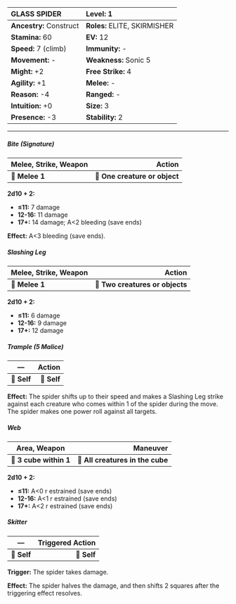 | **GLASS SPIDER**                         | **Level:** 1                             |
|:-----------------------------------------|:-----------------------------------------|
| **Ancestry:** Construct                  | **Roles:** ELITE, SKIRMISHER             |
| **Stamina:** 60                          | **EV:** 12                               |
| **Speed:** 7 (climb)                     | **Immunity:** -                          |
| **Movement:** -                          | **Weakness:** Sonic 5                    |
| **Might:** +2                            | **Free Strike:** 4                       |
| **Agility:** +1                          | **Melee:** -                             |
| **Reason:** -4                           | **Ranged:** -                            |
| **Intuition:** +0                        | **Size:** 3                              |
| **Presence:** -3                         | **Stability:** 2                         |

---

##### **Bite (Signature)**

| **Melee, Strike, Weapon** |                    **Action** |
| ------------------------- | -----------------------------:|
| **📏 Melee 1**            | **🎯 One creature or object** |

**2d10 + 2:**
- **≤11:** 7 damage
- **12-16:** 11 damage
- **17+:** 14 damage; A<2 bleeding (save ends)

**Effect:** A<3 bleeding (save ends).

##### **Slashing Leg**

| **Melee, Strike, Weapon** |                      **Action** |
| ------------------------- | -------------------------------:|
| **📏 Melee 1**            | **🎯 Two creatures or objects** |

**2d10 + 2:**
- **≤11:** 6 damage
- **12-16:** 9 damage
- **17+:** 12 damage

##### **Trample (5 Malice)**

| **—**       |  **Action** |
| ----------- | -----------:|
| **📏 Self** | **🎯 Self** |

**Effect:** The spider shifts up to their speed and makes a Slashing Leg strike against each creature who comes within 1 of the spider during the move. The spider makes one power roll against all targets.

##### **Web**

| **Area, Weapon**       |                     **Maneuver** |
| ---------------------- | --------------------------------:|
| **📏 3 cube within 1** | **🎯 All creatures in the cube** |

**2d10 + 2:**
- **≤11:** A<0 r estrained (save ends)
- **12-16:** A<1 r estrained (save ends)
- **17+:** A<2 r estrained (save ends)

##### **Skitter**

| **—**       | **Triggered Action** |
| ----------- | --------------------:|
| **📏 Self** |          **🎯 Self** |

**Trigger:** The spider takes damage.

**Effect:** The spider halves the damage, and then shifts 2 squares after the triggering effect resolves.
